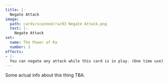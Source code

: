 ```yaml
---
title: |-
  Negate Attack
image: 
  path: cards/scanned/ra/03 Negate Attack.png
  text: |-
    Negate Attack
set:
  name: The Power of Ra
  number: 3
effects: 
- |-
  You can negate any attack while this card is in play. (One time use)
---
```

Some actual info about this thing TBA.
